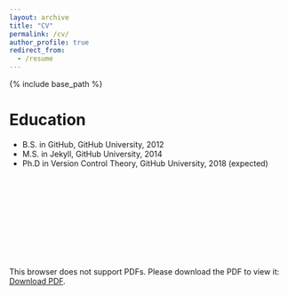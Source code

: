 ```yaml
---
layout: archive
title: "CV"
permalink: /cv/
author_profile: true
redirect_from:
  - /resume
---
```


{% include base_path %}

Education
======
* B.S. in GitHub, GitHub University, 2012
* M.S. in Jekyll, GitHub University, 2014
* Ph.D in Version Control Theory, GitHub University, 2018 (expected)

<object data="http://testcas.github.io/files/CV Teresa EstebanCasanelles.pdf" type="application/pdf" width="700px" height="700px">
    <embed src="http://testcas.github.io/files/CV Teresa EstebanCasanelles.pdf">
        <p>This browser does not support PDFs. Please download the PDF to view it: <a href="http://testcas.github.io/files/CV Teresa EstebanCasanelles.pdf">Download PDF</a>.</p>
    </embed>
</object>


